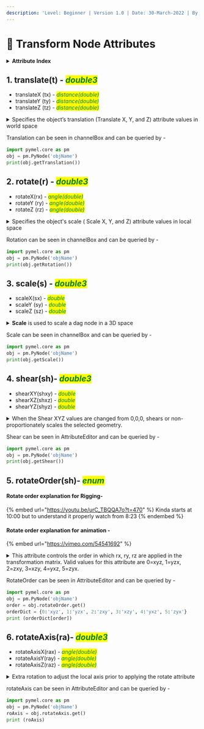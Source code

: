 ```yaml
---
description: 'Level: Beginner | Version 1.0 | Date: 30-March-2022 | By - Siddarth Mehra'
---
```


# 🏢 Transform Node Attributes

<details>

<summary><strong>Attribute Index</strong></summary>

[#1.-translate-t-double3](transform-node-attributes.md#1.-translate-t-double3 "mention")

[#2.-rotate-r-double3](transform-node-attributes.md#2.-rotate-r-double3 "mention")

[#3.-scale-s-double3](transform-node-attributes.md#3.-scale-s-double3 "mention")

[#4.-shear-sh-double3](transform-node-attributes.md#4.-shear-sh-double3 "mention")

</details>

## 1. translate(t) - _<mark style="color:green;">double3</mark>_

* translateX (tx) - _<mark style="color:green;">distance(double)</mark>_
* translateY (ty) - _<mark style="color:green;">distance(double)</mark>_
* translateZ (tz) - _<mark style="color:green;">distance(double)</mark>_

<details>

<summary>Specifies the object’s translation (Translate X, Y, and Z) attribute values in world space</summary>

* <mark style="color:green;">Is Keyable</mark>&#x20;
* <mark style="color:green;"></mark>![](<../../../.gitbook/assets/image (5) (1).png>)

</details>

Translation can be seen in channelBox and can be queried by -

```python
import pymel.core as pm
obj = pm.PyNode('objName')
print(obj.getTranslation())
```

## 2. rotate(r) - _<mark style="color:green;">double3</mark>_

* rotateX(rx) - _<mark style="color:green;">angle(double)</mark>_
* rotateY (ry) - _<mark style="color:green;">angle(double)</mark>_
* rotateZ (rz) - _<mark style="color:green;">angle(double)</mark>_

<details>

<summary>Specifies the object's scale ( Scale X, Y, and Z) attribute values in local space</summary>

* Unlike translation and rotation attributes, scale uses only the Local coordinate system.
* <mark style="color:green;">Is Keyable</mark>&#x20;
* ![](<../../../.gitbook/assets/image (5).png>)

</details>

Rotation can be seen in channelBox and can be queried by -

```python
import pymel.core as pm
obj = pm.PyNode('objName')
print(obj.getRotation())
```

## 3. scale(s) - _<mark style="color:green;">double3</mark>_

* scaleX(sx) - _<mark style="color:green;">double</mark>_
* scaleY (sy) - _<mark style="color:green;">double</mark>_
* scaleZ (sz) - _<mark style="color:green;">double</mark>_

<details>

<summary><strong>Scale</strong> is used to scale a dag node in a 3D space</summary>

* <mark style="color:green;">Is Keyable</mark>&#x20;
* ![](<../../../.gitbook/assets/image (9).png>)

</details>

Scale can be seen in channelBox and can be queried by -

```python
import pymel.core as pm
obj = pm.PyNode('objName')
print(obj.getScale())
```

## 4. shear(sh)- _<mark style="color:green;">double3</mark>_

* shearXY(shxy) _- <mark style="color:green;">double</mark>_
* shearXZ(shxz) _- <mark style="color:green;">double</mark>_
* shearYZ(shyz) _- <mark style="color:green;">double</mark>_

<details>

<summary>When the Shear XYZ values are changed from 0,0,0, shears or non-proportionately scales the selected geometry.</summary>

* <mark style="color:green;">Is Keyable</mark>&#x20;
* <mark style="color:green;"></mark>![](<../../../.gitbook/assets/image (6) (1).png>)<mark style="color:green;"></mark>
* ![](../../../.gitbook/assets/maya\_AKKPH3Vdz7.gif)

</details>

Shear can be seen in AttributeEditor and can be queried by -

```python
import pymel.core as pm
obj = pm.PyNode('objName')
print(obj.getShear())
```

## 5. rotateOrder(sh)- _<mark style="color:green;">enum</mark>_

#### Rotate order explanation for Rigging-&#x20;

{% embed url="https://youtu.be/urC_TBQQA7o?t=470" %}
Kinda starts at 10:00 but to understand it properly watch from 8:23
{% endembed %}

#### Rotate order explanation for animation -&#x20;

{% embed url="https://vimeo.com/54541692" %}



<details>

<summary>This attribute controls the order in which rx, ry, rz are applied in the transformation matrix. Valid values for this attribute are 0=xyz, 1=yzx, 2=zxy, 3=xzy, 4=yxz, 5=zyx.</summary>

* <mark style="color:red;">Is not Keyable</mark>&#x20;
* <mark style="color:red;"></mark>![](<../../../.gitbook/assets/image (2).png>)<mark style="color:red;"></mark>

</details>

RotateOrder can be seen in AttributeEditor and can be queried by -

```python
import pymel.core as pm
obj = pm.PyNode('objName')
order = obj.rotateOrder.get()
orderDict = {0:'xyz', 1:'yzx', 2:'zxy', 3:'xzy', 4:'yxz', 5:'zyx'}
print (orderDict[order])
```



## 6. rotateAxis(ra)- _<mark style="color:green;">double3</mark>_

* rotateAxisX(rax) _- <mark style="color:green;">angle(double)</mark>_
* rotateAxisY(ray) _- <mark style="color:green;">angle(double)</mark>_
* rotateAxisZ(raz) _- <mark style="color:green;">angle(double)</mark>_

<details>

<summary>Extra rotation to adjust the local axis prior to applying the rotate attribute</summary>

* <mark style="color:red;">Is not Keyable</mark>&#x20;
* ![](<../../../.gitbook/assets/image (6).png>)

</details>

rotateAxis can be seen in AttributeEditor and can be queried by -

```python
import pymel.core as pm
obj = pm.PyNode('objName')
roAxis = obj.rotateAxis.get()
print (roAxis)
```
